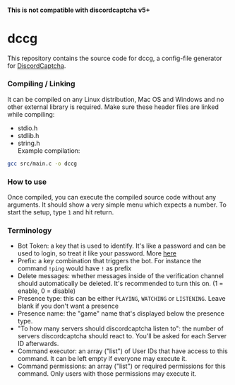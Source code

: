 #### This is not compatible with discordcaptcha v5+
# dccg

This repository contains the source code for dccg, a config-file generator for [DiscordCaptcha](https://github.com/y21/discordcaptcha).<br/>

### Compiling / Linking
It can be compiled on any Linux distribution, Mac OS and Windows and no other external library is required. Make sure these header files are linked while compiling:<br/>
- stdio.h  <br/>
- stdlib.h <br/>
- string.h <br/>
Example compilation:<br/>
```sh
gcc src/main.c -o dccg
```

### How to use
Once compiled, you can execute the compiled source code without any arguments. It should show a very simple menu which expects a number. To start the setup, type `1` and hit return. <br/>

### Terminology
- Bot Token: a key that is used to identify. It's like a password and can be used to login, so treat it like your password. More [here](https://www.writebots.com/discord-bot-token/)<br/>
- Prefix: a key combination that triggers the bot. For instance the command `!ping` would have `!` as prefix<br/>
- Delete messages: whether messages inside of the verification channel should automatically be deleted. It's recommended to turn this on. (1 = enable, 0 = disable)<br/>
- Presence type: this can be either `PLAYING`, `WATCHING` or `LISTENING`. Leave blank if you don't want a presence<br/>
- Presence name: the "game" name that's displayed below the presence type. <br/>
- "To how many servers should discordcaptcha listen to": the number of servers discordcaptcha should react to. You'll be asked for each Server ID afterwards.<br/>
- Command executor: an array ("list") of User IDs that have access to this command. It can be left empty if everyone may execute it.<br/>
- Command permissions: an array ("list") or required permissions for this command. Only users with those permissions may execute it.<br/>
